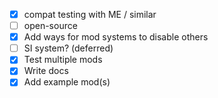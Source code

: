 -   [x] compat testing with ME / similar
-   [ ] open-source
-   [x] Add ways for mod systems to disable others
-   [ ] SI system? (deferred)
-   [x] Test multiple mods
-   [x] Write docs
-   [x] Add example mod(s)
